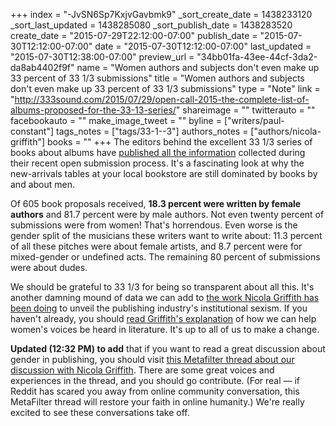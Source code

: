 +++
index = "-JvSN6Sp7KxjvGavbmk9"
_sort_create_date = 1438233120
_sort_last_updated = 1438285080
_sort_publish_date = 1438283520
create_date = "2015-07-29T22:12:00-07:00"
publish_date = "2015-07-30T12:12:00-07:00"
date = "2015-07-30T12:12:00-07:00"
last_updated = "2015-07-30T12:38:00-07:00"
preview_url = "34bb01fa-43ee-44cf-3da2-da8ab4402f9f"
name = "Women authors and subjects don't even make up 33 percent of 33 1/3 submissions"
title = "Women authors and subjects don't even make up 33 percent of 33 1/3 submissions"
type = "Note"
link = "http://333sound.com/2015/07/29/open-call-2015-the-complete-list-of-albums-proposed-for-the-33-13-series/"
shareimage = ""
twitterauto = ""
facebookauto = ""
make_image_tweet = ""
byline = ["writers/paul-constant"]
tags_notes = ["tags/33-1--3"]
authors_notes = ["authors/nicola-griffith"]
books = ""
+++
The editors behind the excellent 33 1/3 series of books about albums have [published all the information](http://333sound.com/2015/07/29/open-call-2015-the-complete-list-of-albums-proposed-for-the-33-13-series/) collected during their recent open submission process. It's a fascinating look at why the new-arrivals tables at your local bookstore are still dominated by books by and about men.

Of 605 book proposals received, **18.3 percent were written by female authors** and 81.7 percent were by male authors. Not even twenty percent of submissions were from women! That's horrendous. Even worse is the gender split of the musicians these writers want to write about: 11.3 percent of all these pitches were about female artists, and 8.7 percent were for mixed-gender or undefined acts. The remaining 80 percent of submissions were about dudes.

We should be grateful to 33 1/3 for being so transparent about all this. It's another damning mound of data we can add to [the work Nicola Griffith has been doing](http://seattlereviewofbooks.com/notes/2015/07/27/talking-with-nicola-griffith-about-the-importance-of-counting-womens-stories/) to unveil the publishing industry's institutional sexism. If you haven't already, you should [read Griffith's explanation](http://seattlereviewofbooks.com/notes/2015/07/27/talking-with-nicola-griffith-about-the-importance-of-counting-womens-stories/) of how we can help women's voices be heard in literature. It's up to all of us to make a change.

**Updated (12:32 PM) to add** that if you want to read a great discussion about gender in publishing, you should visit [this Metafilter thread about our discussion with Nicola Griffith](http://www.metafilter.com/151663/Books-about-women-dont-win-big-awards-some-data). There are some great voices and experiences in the thread, and you should go contribute. (For real — if Reddit has scared you away from online community conversation, this MetaFilter thread will restore your faith in online humanity.) We're really excited to see these conversations take off.